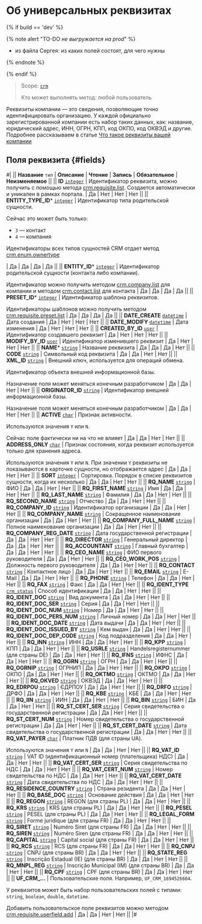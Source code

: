 # Об универсальных реквизитах

{% if build == 'dev' %}

{% note alert "TO-DO _не выгружается на prod_" %}

- из файла Сергея: из каких полей состоят, для чего нужны

{% endnote %}

{% endif %}

> Scope: [`crm`](../../../scopes/permissions.md)
>
> Кто может выполнять метод: любой пользователь

Реквизиты компании — это сведения, позволяющие точно идентифицировать организацию. У каждой официально зарегистрированной компании есть набор таких данных, как: название, юридический адрес, ИНН, ОГРН, КПП, код ОКПО, код ОКВЭД и другие.
Подробнее рассказываем в статье [Что такое реквизиты вашей компании](https://helpdesk.bitrix24.ru/open/15989720/)

## Поля реквизита {#fields}

#|
|| **Название**
`тип` | **Описание** | **Чтение** | **Запись** | **Обязательное** | **Неизменяемое** ||
|| **ID**
[`integer`](../../../data-types.md) | Идентификатор реквизита, можно получить с помощью метода [crm.requisite.list](./crm-requisite-list.md). Создается автоматически и уникален в рамках портала. | Да | Нет | Нет | Нет ||
|| **ENTITY_TYPE_ID***
[`integer`](../../../data-types.md) | Идентификатор типа родительской сущности.

Сейчас это может быть только:
- `3` — контакт
- `4` — компания

Идентификаторы всех типов сущностей CRM отдает метод [crm.enum.ownertype](../../auxiliary/enum/crm-enum-owner-type.md)

 | Да | Да | Да | Да ||
|| **ENTITY_ID***
[`integer`](../../../data-types.md) | Идентификатор родительской сущности (контакта либо компании).

 Идентификатор можно получить методом [crm.company.list](../../companies/crm-company-list.md) для компании и методом [crm.contact.list](../../contacts/crm-contact-list.md) для контакта | Да | Да | Да | Да ||
|| **PRESET_ID***
[`integer`](../../../data-types.md) | Идентификатор шаблона реквизитов.

Идентификаторы шаблонов можно получить методом [crm.requisite.preset.list](../presets/crm-requisite-preset-list.md) | Да | Да | Да | Да ||
|| **DATE_CREATE**
[`datetime`](../../../data-types.md) | Дата создания | Да | Нет | Нет | Нет ||
|| **DATE_MODIFY**
[`datetime`](../../../data-types.md) | Дата изменения | Да | Нет | Нет | Нет ||
|| **CREATED_BY_ID**
[`user`](../../../data-types.md) | Идентификатор создавшего реквизит | Да | Нет | Нет | Нет ||
|| **MODIFY_BY_ID**
[`user`](../../../data-types.md) | Идентификатор изменившего реквизит | Да | Нет | Нет | Нет ||
|| **NAME***
[`string`](../../../data-types.md) | Название реквизита | Да | Да | Да | Нет ||
|| **CODE**
[`string`](../../../data-types.md) | Символьный код реквизита | Да | Да | Нет | Нет ||
|| **XML_ID**
[`string`](../../../data-types.md) | Внешний ключ, используется для операций обмена.

Идентификатор объекта внешней информационной базы.

Назначение поля может меняться конечным разработчиком | Да | Да | Нет | Нет ||
|| **ORIGINATOR_ID**
[`string`](../../../data-types.md) | Идентификатор внешней информационной базы.

Назначение поля может меняться конечным разработчиком | Да | Да | Нет | Нет ||
|| **ACTIVE**
[`char`](../../../data-types.md) | Признак активности.

Используются значения `Y` или `N`.

Сейчас поле фактически ни на что не влияет | Да | Да | Нет | Нет ||
|| **ADDRESS_ONLY**
[`char`](../../../data-types.md) | Признак состояния, когда реквизит используется только для хранения адреса.

Используются значения `Y` или `N`. При значении `Y` реквизиты не показываются в карточке сущности, но отображается адрес | Да | Да | Нет | Нет ||
|| **SORT**
[`integer`](../../../data-types.md) | Сортировка. Порядок в списке реквизитов сущности, когда их несколько | Да | Да | Нет | Нет ||
|| **RQ_NAME**
[`string`](../../../data-types.md) | ФИО | Да | Да | Нет | Нет ||
|| **RQ_FIRST_NAME**
[`string`](../../../data-types.md) | Имя | Да | Да | Нет | Нет ||
|| **RQ_LAST_NAME**
[`string`](../../../data-types.md) | Фамилия | Да | Да | Нет | Нет ||
|| **RQ_SECOND_NAME**
[`string`](../../../data-types.md) | Отчество | Да | Да | Нет | Нет ||
|| **RQ_COMPANY_ID**
[`string`](../../../data-types.md) | Идентификатор организации | Да | Да | Нет | Нет ||
|| **RQ_COMPANY_NAME**
[`string`](../../../data-types.md) | Сокращенное наименование организации | Да | Да | Нет | Нет ||
|| **RQ_COMPANY_FULL_NAME**
[`string`](../../../data-types.md) | Полное наименование организации | Да | Да | Нет | Нет ||
|| **RQ_COMPANY_REG_DATE**
[`string`](../../../data-types.md) | Дата государственной регистрации | Да | Да | Нет | Нет ||
|| **RQ_DIRECTOR**
[`string`](../../../data-types.md) | Генеральный директор | Да | Да | Нет | Нет ||
|| **RQ_ACCOUNTANT**
[`string`](../../../data-types.md) | Главный бухгалтер | Да | Да | Нет | Нет ||
|| **RQ_CEO_NAME**
[`string`](../../../data-types.md) | ФИО первого руководителя | Да | Да | Нет | Нет ||
|| **RQ_CEO_WORK_POS**
[`string`](../../../data-types.md) | Должность первого руководителя | Да | Да | Нет | Нет ||
|| **RQ_CONTACT**
[`string`](../../../data-types.md) | Контактное лицо | Да | Да | Нет | Нет ||
|| **RQ_EMAIL**
[`string`](../../../data-types.md) | E-Mail | Да | Да | Нет | Нет ||
|| **RQ_PHONE**
[`string`](../../../data-types.md) | Телефон | Да | Да | Нет | Нет ||
|| **RQ_FAX**
[`string`](../../../data-types.md) | Факс | Да | Да | Нет | Нет ||
|| **RQ_IDENT_TYPE**
[`crm_status`](../../../data-types.md) | Способ идентификации | Да | Да | Нет | Нет ||
|| **RQ_IDENT_DOC**
[`string`](../../../data-types.md) | Вид документа | Да | Да | Нет | Нет ||
|| **RQ_IDENT_DOC_SER**
[`string`](../../../data-types.md) | Серия | Да | Да | Нет | Нет ||
|| **RQ_IDENT_DOC_NUM**
[`string`](../../../data-types.md) | Номер | Да | Да | Нет | Нет ||
|| **RQ_IDENT_DOC_PERS_NUM**
[`string`](../../../data-types.md) | Личный номер | Да | Да | Нет | Нет ||
|| **RQ_IDENT_DOC_DATE**
[`string`](../../../data-types.md) | Дата выдачи | Да | Да | Нет | Нет ||
|| **RQ_IDENT_DOC_ISSUED_BY**
[`string`](../../../data-types.md) | Кем выдан | Да | Да | Нет | Нет ||
|| **RQ_IDENT_DOC_DEP_CODE**
[`string`](../../../data-types.md) | Код подразделения | Да | Да | Нет | Нет ||
|| **RQ_INN**
[`string`](../../../data-types.md) | ИНН | Да | Да | Нет | Нет ||
|| **RQ_KPP**
[`string`](../../../data-types.md) | КПП | Да | Да | Нет | Нет ||
|| **RQ_USRLE**
[`string`](../../../data-types.md) | Handelsregisternummer (для страны DE) | Да | Да | Нет | Нет ||
|| **RQ_IFNS**
[`string`](../../../data-types.md) | ИФНС | Да | Да | Нет | Нет ||
|| **RQ_OGRN**
[`string`](../../../data-types.md) | ОГРН | Да | Да | Нет | Нет ||
|| **RQ_OGRNIP**
[`string`](../../../data-types.md) | ОГРНИП | Да | Да | Нет | Нет ||
|| **RQ_OKPO**
[`string`](../../../data-types.md) | ОКПО | Да | Да | Нет | Нет ||
|| **RQ_OKTMO**
[`string`](../../../data-types.md) | ОКТМО | Да | Да | Нет | Нет ||
|| **RQ_OKVED**
[`string`](../../../data-types.md) | ОКВЭД | Да | Да | Нет | Нет ||
|| **RQ_EDRPOU**
[`string`](../../../data-types.md) | ЄДРПОУ | Да | Да | Нет | Нет ||
|| **RQ_DRFO**
[`string`](../../../data-types.md) | ДРФО | Да | Да | Нет | Нет ||
|| **RQ_KBE**
[`string`](../../../data-types.md) | КБЕ | Да | Да | Нет | Нет ||
|| **RQ_IIN**
[`string`](../../../data-types.md) | ИИН | Да | Да | Нет | Нет ||
|| **RQ_BIN**
[`string`](../../../data-types.md) | БИН | Да | Да | Нет | Нет ||
|| **RQ_ST_CERT_SER**
[`string`](../../../data-types.md) | Серия свидетельства о государственной регистрации | Да | Да | Нет | Нет ||
|| **RQ_ST_CERT_NUM**
[`string`](../../../data-types.md) | Номер свидетельства о государственной регистрации | Да | Да | Нет | Нет ||
|| **RQ_ST_CERT_DATE**
[`string`](../../../data-types.md) | Дата свидетельства о государственной регистрации | Да | Да | Нет | Нет ||
|| **RQ_VAT_PAYER**
[`char`](../../../data-types.md) | Платник ПДВ (для страны UA).

Используются значения `Y` или `N` | Да | Да | Нет | Нет ||
|| **RQ_VAT_ID**
[`string`](../../../data-types.md) | VAT ID (идентификационный номер (плательщика) НДС) | Да | Да | Нет | Нет ||
|| **RQ_VAT_CERT_SER**
[`string`](../../../data-types.md) | Серия свидетельства по НДС | Да | Да | Нет | Нет ||
|| **RQ_VAT_CERT_NUM**
[`string`](../../../data-types.md) | Номер свидетельства по НДС | Да | Да | Нет | Нет ||
|| **RQ_VAT_CERT_DATE**
[`string`](../../../data-types.md) | Дата свидетельства по НДС | Да | Да | Нет | Нет ||
|| **RQ_RESIDENCE_COUNTRY**
[`string`](../../../data-types.md) | Страна резидента | Да | Да | Нет | Нет ||
|| **RQ_BASE_DOC**
[`string`](../../../data-types.md) | Основание действия | Да | Да | Нет | Нет ||
|| **RQ_REGON**
[`string`](../../../data-types.md) | REGON (для страны PL) | Да | Да | Нет | Нет ||
|| **RQ_KRS**
[`string`](../../../data-types.md) | KRS (для страны PL) | Да | Да | Нет | Нет ||
|| **RQ_PESEL**
[`string`](../../../data-types.md) | PESEL (для страны PL) | Да | Да | Нет | Нет ||
|| **RQ_LEGAL_FORM**
[`string`](../../../data-types.md) | Forme juridique (для страны FR) | Да | Да | Нет | Нет ||
|| **RQ_SIRET**
[`string`](../../../data-types.md) | Numéro Siret (для страны FR) | Да | Да | Нет | Нет ||
|| **RQ_SIREN**
[`string`](../../../data-types.md) | Numéro Siren (для страны FR) | Да | Да | Нет | Нет ||
|| **RQ_CAPITAL**
[`string`](../../../data-types.md) | Capital social (для страны FR) | Да | Да | Нет | Нет ||
|| **RQ_RCS**
[`string`](../../../data-types.md) | RCS (для страны FR) | Да | Да | Нет | Нет ||
|| **RQ_CNPJ**
[`string`](../../../data-types.md) | CNPJ (для страны BR) | Да | Да | Нет | Нет ||
|| **RQ_STATE_REG**
[`string`](../../../data-types.md) | Inscrição Estadual (IE) (для страны BR) | Да | Да | Нет | Нет ||
|| **RQ_MNPL_REG**
[`string`](../../../data-types.md) | Inscrição Municipal (IM) (для страны BR) | Да | Да | Нет | Нет ||
|| **RQ_CPF**
[`string`](../../../data-types.md) | CPF (для страны BR) | Да | Да | Нет | Нет ||
|| **UF_CRM_...** | Пользовательские поля. Например, `UF_CRM_1694526604`.

У реквизитов может быть набор пользовательских полей с типами: `string`, `boolean`, `double`, `datetime`.

Добавить пользовательское поле реквизитов можно методом [crm.requisite.userfield.add](../user-fields/crm-requisite-userfield-add.md) | Да | Да | Нет | Нет ||
|#
